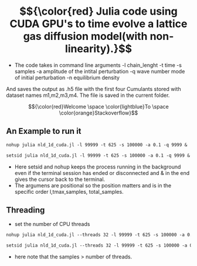 # $${\color{red} Julia code using CUDA GPU's to time evolve a lattice gas diffusion model(with non-linearity).}$$

- The code takes in command line arguments
  -l chain_lenght
  -t time
  -s samples
  -a amplitude of the intital perturbation
  -q wave number mode of initial perturbation
  -n equilibrium density
  
And saves the output as .h5 file with the first four Cumulants stored with dataset names m1,m2,m3,m4. The file is saved in the current folder.

$${\color{red}Welcome \space \color{lightblue}To \space \color{orange}Stackoverflow}$$

## An Example to run it 

```diff
nohup julia nld_1d_cuda.jl -l 99999 -t 625 -s 100000 -a 0.1 -q 9999 &
```
```diff
setsid julia nld_1d_cuda.jl -l 99999 -t 625 -s 100000 -a 0.1 -q 9999 &
```

- Here setsid and nohup keeps the process running in the background even if the terminal session has ended or disconnected and & in the end gives the cursor back to the terminal.
- The argumens are positional so the position matters and is in the specific order l,tmax,samples, total_samples.

## Threading
- set the number of CPU threads
```diff
nohup julia nld_1d_cuda.jl --threads 32 -l 99999 -t 625 -s 100000 -a 0.1 -q 9999 &
```
```diff
setsid julia nld_1d_cuda.jl --threads 32 -l 99999 -t 625 -s 100000 -a 0.1 -q 9999 -n 0.5 &
```
- here note that the samples > number of threads.
